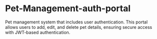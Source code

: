 # Pet-Management-auth-portal
Pet management system that includes user authentication. This portal allows users to add, edit, and delete pet details, ensuring secure access with JWT-based authentication.
